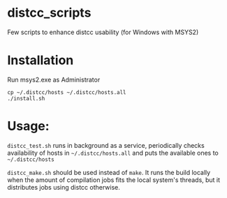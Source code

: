 # distcc_scripts
Few scripts to enhance distcc usability (for Windows with MSYS2)

# Installation
Run msys2.exe as Administrator
```
cp ~/.distcc/hosts ~/.distcc/hosts.all
./install.sh
```

# Usage:
`distcc_test.sh` runs in background as a service, periodically checks availability of hosts in `~/.distcc/hosts.all` and puts the available ones to `~/.distcc/hosts`

`distcc_make.sh` should be used instead of `make`. It runs the build locally when the amount of compilation jobs fits the local system's threads, but it distributes jobs using distcc otherwise.

